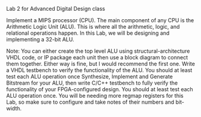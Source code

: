 Lab 2 for Advanced Digital Design class

Implement a MIPS processor (CPU). The main component of any CPU is the Arithmetic Logic Unit (ALU). This is where all the arithmetic, logic, and relational operations happen. In this Lab, we will be designing and implementing a 32-bit ALU.

Note: You can either create the top level ALU using structural-architecture VHDL code, or IP package each unit then use a block diagram to connect them together. 
Either way is fine, but I would recommend the first one. Write a VHDL testbench to verify the functionality of the ALU. You should at least test each ALU operation
once Synthesize, Implement and Generate Bitstream for your ALU, then write C/C++ testbench to fully verify the functionality of your FPGA-configured design. 
You should at least test each ALU operation once. You will be needing more regmap registers for this Lab, so make sure to configure and take notes of their numbers 
and bit-width.
